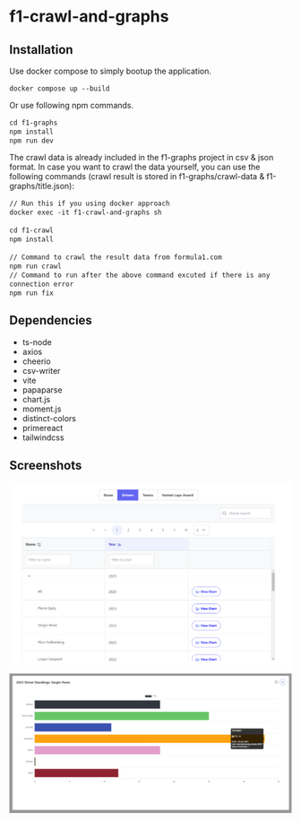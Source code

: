 # f1-crawl-and-graphs

## Installation

Use docker compose to simply bootup the application.

```
docker compose up --build
```

Or use following npm commands.

```
cd f1-graphs
npm install
npm run dev
```

The crawl data is already included in the f1-graphs project in csv & json format. In case you want to crawl the data yourself, you can use the following commands (crawl result is stored in f1-graphs/crawl-data & f1-graphs/title.json):

```
// Run this if you using docker approach
docker exec -it f1-crawl-and-graphs sh

cd f1-crawl
npm install

// Command to crawl the result data from formula1.com
npm run crawl
// Command to run after the above command excuted if there is any connection error
npm run fix
```

## Dependencies
- ts-node
- axios
- cheerio
- csv-writer
- vite
- papaparse
- chart.js
- moment.js
- distinct-colors
- primereact
- tailwindcss

## Screenshots

![Search Table](screenshots/SearchTable.png?raw=true "Search Table")
![Chart Dialog](screenshots/ChartDialog.png?raw=true "Chart Dialog")